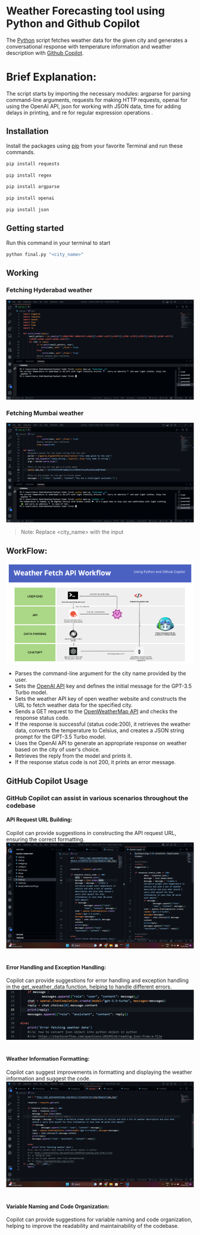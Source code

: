 # Weather Forecasting tool using Python and Github Copilot


The [Python](https://www.python.org/) script fetches weather data for the given city and generates a conversational response with temperature information and weather description with [Github Copilot](https://github.com/features/copilot).

# Brief Explanation:

The script starts by importing the necessary modules: argparse for parsing command-line arguments, requests for making HTTP requests, openai for using the OpenAI API, json for working with JSON data, time for adding delays in printing, and re for regular expression operations .
## Installation

Install the packages using [pip](https://pip.pypa.io/en/stable/getting-started/) from your favorite Terminal and run these commands.
```sh
pip install requests
```
```sh
pip install regex
```
```sh
pip install argparse
```
```sh
pip install openai
```
```sh
pip install json
```

## Getting started
Run this command in your terminal to start
```sh
python final.py "<city_name>"
```

## Working

### Fetching Hyderabad weather
![Example 1](https://github.com/ashishnex007/WeatherFetch/blob/main/gpt/images/ex1.png)

### Fetching Mumbai weather
![Example 2](https://github.com/ashishnex007/WeatherFetch/blob/main/gpt/images/ex2.png)
> Note: Replace <city_name> with the input
## WorkFlow:
![work flow](https://github.com/ashishnex007/WeatherFetch/blob/main/gpt/images/workflow.png)
- Parses the command-line argument for the city name provided by the user.
- Sets the [OpenAI API](https://platform.openai.com/) key and defines the initial message for the GPT-3.5 Turbo model.
- Sets the weather API key of open weather website and constructs the URL to fetch weather data for the specified city.
- Sends a GET request to the [OpenWeatherMap API](https://openweathermap.org/api) and checks the response status code.
- If the response is successful (status code:200), it retrieves the weather data, converts the temperature to Celsius, and creates a JSON string prompt for the GPT-3.5 Turbo model.
- Uses the OpenAI API to generate an appropriate response on weather based on the city of user's choice.
- Retrieves the reply from the model and prints it.
- If the response status code is not 200, it prints an error message.
## GitHub Copilot Usage

### GitHub Copilot can assist in various scenarios throughout the codebase


#### API Request URL Building:
Copilot can provide suggestions in constructing the API request URL, ensuring the correct formatting.
![suggestions](https://github.com/ashishnex007/WeatherFetch/blob/main/gpt/images/2.png)
# 
#### Error Handling and Exception Handling:
Copilot can provide suggestions for error handling and exception handling in the get_weather_data function, helping to handle different errors.
![data parsing](https://github.com/ashishnex007/WeatherFetch/blob/main/gpt/images/1.png)
# 
#### Weather Information Formatting:
Copilot can suggest improvements in formatting and displaying the weather information and suggest the code.
![code suggest](https://github.com/ashishnex007/WeatherFetch/blob/main/gpt/images/3.png)
#
#### Variable Naming and Code Organization:
Copilot can provide suggestions for variable naming and code organization, helping to improve the readability and maintainability of the codebase.
